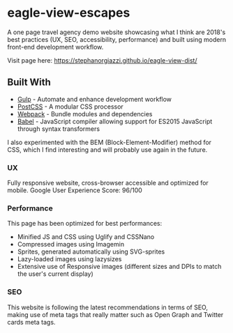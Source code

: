 # eagle-view-escapes

A one page travel agency demo website showcasing what I think are 2018's best practices (UX, SEO, accessibility, performance) and built using modern front-end development workflow.

Visit page here: https://stephanorgiazzi.github.io/eagle-view-dist/

## Built With

* [Gulp](https://gulpjs.com/) - Automate and enhance development workflow
* [PostCSS](http://postcss.org/) - A modular CSS processor
* [Webpack](https://webpack.js.org/) - Bundle modules and dependencies
* [Babel](babeljs.io/) - JavaScript compiler allowing support for ES2015 JavaScript through syntax transformers

I also experimented with the BEM (Block-Element-Modifier) method for CSS, which I find interesting and will probably use again in the future.

### UX

Fully responsive website, cross-browser accessible and optimized for mobile.
Google User Experience Score: 96/100

### Performance

This page has been optimized for best performances:
  - Minified JS and CSS using Uglify and CSSNano
  - Compressed images using Imagemin
  - Sprites, generated automatically using SVG-sprites
  - Lazy-loaded images using lazysizes
  - Extensive use of Responsive images (different sizes and DPIs to match the user's current display)

### SEO

This website is following the latest recommendations in terms of SEO, making use of meta tags that really matter such as Open Graph and Twitter cards meta tags.
